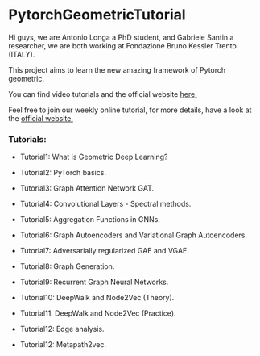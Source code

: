 # PytorchGeometricTutorial
Hi guys, we are Antonio Longa a PhD student, and Gabriele Santin a researcher, we are both working at Fondazione Bruno Kessler Trento (ITALY).

This project aims to learn the new amazing framework of Pytorch geometric.

You can find video tutorials and the official website [here.](https://antoniolonga.github.io/Pytorch_geometric_tutorials/index.html)

Feel free to join our weekly online tutorial, for more details, have a look at the  [official website.](https://antoniolonga.github.io/Pytorch_geometric_tutorials/index.html)

### Tutorials:

* Tutorial1: What is Geometric Deep Learning? 

* Tutorial2: PyTorch basics.

* Tutorial3: Graph Attention Network GAT.

* Tutorial4: Convolutional Layers - Spectral methods.

* Tutorial5: Aggregation Functions in GNNs.

* Tutorial6: Graph Autoencoders and Variational Graph Autoencoders.

* Tutorial7: Adversarially regularized GAE and VGAE.

* Tutorial8: Graph Generation.

* Tutorial9: Recurrent Graph Neural Networks.

* Tutorial10: DeepWalk and Node2Vec (Theory).

* Tutorial11: DeepWalk and Node2Vec (Practice).

* Tutorial12: Edge analysis.

* Tutorial12: Metapath2vec.

